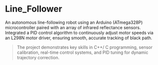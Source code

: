 # Line_Follower
An autonomous line-following robot using an Arduino (ATmega328P) microcontroller paired with an array of infrared reflectance sensors. Integrated a PID control algorithm to continuously adjust motor speeds via an L298N motor driver, ensuring smooth, accurate tracking of black path.
> The project demonstrates key skills in C++/ C programming, sensor calibration, real-time control systems, and PID tuning for dynamic trajectory correction.
